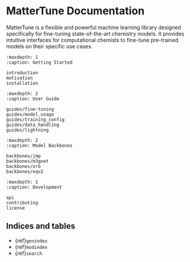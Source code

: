 # MatterTune Documentation

MatterTune is a flexible and powerful machine learning library designed specifically for fine-tuning state-of-the-art chemistry models. It provides intuitive interfaces for computational chemists to fine-tune pre-trained models on their specific use cases.

```{toctree}
:maxdepth: 1
:caption: Getting Started

introduction
motivation
installation
```

```{toctree}
:maxdepth: 2
:caption: User Guide

guides/fine-tuning
guides/model_usage
guides/training_config
guides/data_handling
guides/lightning
```

```{toctree}
:maxdepth: 2
:caption: Model Backbones

backbones/jmp
backbones/m3gnet
backbones/orb
backbones/eqv2
```

```{toctree}
:maxdepth: 1
:caption: Development

api
contributing
license
```

## Indices and tables

* {ref}`genindex`
* {ref}`modindex`
* {ref}`search`
